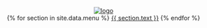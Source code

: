 <header class = 'header'>
  <div class = 'header-center'>
    <div class='logo'>
    <a href = '{{ site.baseurl }}/'>
    <img src = '{{site.baseurl}}/assets/notice.svg' alt = 'logo'>
    </a>
    </div>
    <i class = 'fa fa-bars tp-menu' aria-hidden = 'true'></i>
    <div class='menu-bar'>
    <div class = 'menu-center'>
      <nav class = 'menu flex'>
      <span class = 'flex'>
        {% for section in site.data.menu %}
          <a href='{{ site.baseurl }}/#{{ section.id }}'>{{ section.text }}</a>
        {% endfor %}
        </span>
      </nav>
    </div>
    </div>
    </div>
    </header>
